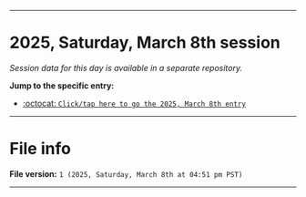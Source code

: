 
***

# 2025, Saturday, March 8th session

_Session data for this day is available in a separate repository._

**Jump to the specific entry:**

- [:octocat: `Click/tap here to go the 2025, March 8th entry`](https://github.com/seanpm2001/SeansLifeArchive_Images_TinyTower_Y2025/tree/SeansLifeArchive_Images_TinyTower_Y2025_Main-dev/2025/03_March/08/)

***

# File info

**File version:** `1 (2025, Saturday, March 8th at 04:51 pm PST)`

***

